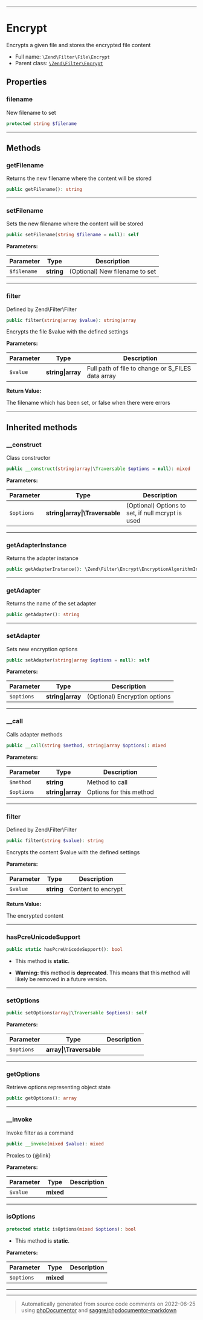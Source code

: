 ***

# Encrypt

Encrypts a given file and stores the encrypted file content



* Full name: `\Zend\Filter\File\Encrypt`
* Parent class: [`\Zend\Filter\Encrypt`](../Encrypt.md)



## Properties


### filename

New filename to set

```php
protected string $filename
```






***

## Methods


### getFilename

Returns the new filename where the content will be stored

```php
public getFilename(): string
```











***

### setFilename

Sets the new filename where the content will be stored

```php
public setFilename(string $filename = null): self
```








**Parameters:**

| Parameter | Type | Description |
|-----------|------|-------------|
| `$filename` | **string** | (Optional) New filename to set |




***

### filter

Defined by Zend\Filter\Filter

```php
public filter(string|array $value): string|array
```

Encrypts the file $value with the defined settings






**Parameters:**

| Parameter | Type | Description |
|-----------|------|-------------|
| `$value` | **string&#124;array** | Full path of file to change or $_FILES data array |


**Return Value:**

The filename which has been set, or false when there were errors



***


## Inherited methods


### __construct

Class constructor

```php
public __construct(string|array|\Traversable $options = null): mixed
```








**Parameters:**

| Parameter | Type | Description |
|-----------|------|-------------|
| `$options` | **string&#124;array&#124;\Traversable** | (Optional) Options to set, if null mcrypt is used |




***

### getAdapterInstance

Returns the adapter instance

```php
public getAdapterInstance(): \Zend\Filter\Encrypt\EncryptionAlgorithmInterface
```











***

### getAdapter

Returns the name of the set adapter

```php
public getAdapter(): string
```











***

### setAdapter

Sets new encryption options

```php
public setAdapter(string|array $options = null): self
```








**Parameters:**

| Parameter | Type | Description |
|-----------|------|-------------|
| `$options` | **string&#124;array** | (Optional) Encryption options |




***

### __call

Calls adapter methods

```php
public __call(string $method, string|array $options): mixed
```








**Parameters:**

| Parameter | Type | Description |
|-----------|------|-------------|
| `$method` | **string** | Method to call |
| `$options` | **string&#124;array** | Options for this method |




***

### filter

Defined by Zend\Filter\Filter

```php
public filter(string $value): string
```

Encrypts the content $value with the defined settings






**Parameters:**

| Parameter | Type | Description |
|-----------|------|-------------|
| `$value` | **string** | Content to encrypt |


**Return Value:**

The encrypted content



***

### hasPcreUnicodeSupport



```php
public static hasPcreUnicodeSupport(): bool
```



* This method is **static**.


* **Warning:** this method is **deprecated**. This means that this method will likely be removed in a future version.






***

### setOptions



```php
public setOptions(array|\Traversable $options): self
```








**Parameters:**

| Parameter | Type | Description |
|-----------|------|-------------|
| `$options` | **array&#124;\Traversable** |  |




***

### getOptions

Retrieve options representing object state

```php
public getOptions(): array
```











***

### __invoke

Invoke filter as a command

```php
public __invoke(mixed $value): mixed
```

Proxies to {@link}






**Parameters:**

| Parameter | Type | Description |
|-----------|------|-------------|
| `$value` | **mixed** |  |




***

### isOptions



```php
protected static isOptions(mixed $options): bool
```



* This method is **static**.




**Parameters:**

| Parameter | Type | Description |
|-----------|------|-------------|
| `$options` | **mixed** |  |




***


***
> Automatically generated from source code comments on 2022-06-25 using [phpDocumentor](http://www.phpdoc.org/) and [saggre/phpdocumentor-markdown](https://github.com/Saggre/phpDocumentor-markdown)
